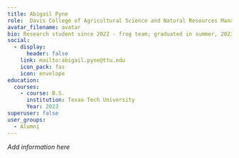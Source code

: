 ```yaml
---
title: Abigail Pyne
role:  Davis College of Agricultural Science and Natural Resources Management | Texas Tech University
avatar_filename: avatar
bio: Research student since 2022 - frog team; graduated in summer, 2023
social:
  - display:
      header: false
    link: mailto:abigail.pyne@ttu.edu
    icon_pack: fas
    icon: envelope
education:
  courses:
    - course: B.S.
      institution: Texas Tech University
      Year: 2023
superuser: false
user_groups:
  - Alumni
---
```

*A﻿dd information here*

